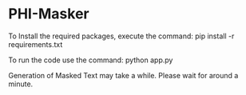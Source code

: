 # PHI-Masker

To Install the required packages, execute the command:
    pip install -r requirements.txt

To run the code use the command:
    python app.py

Generation of Masked Text may take a while. Please wait for around a minute.
